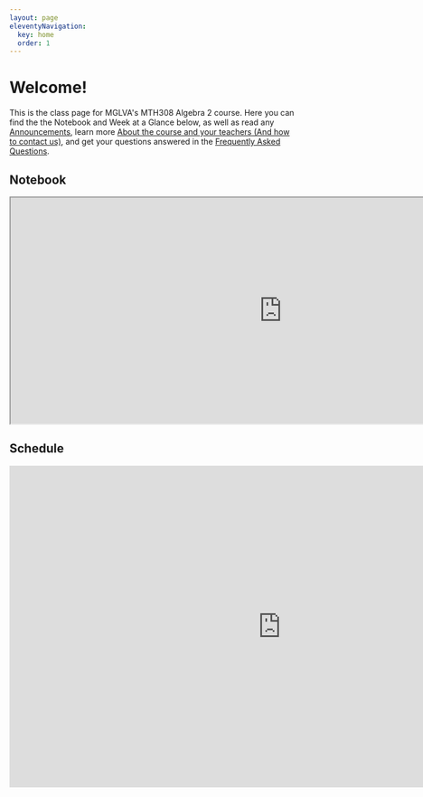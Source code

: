 ```yaml
---
layout: page
eleventyNavigation:
  key: home
  order: 1
---
```


# Welcome!

This is the class page for MGLVA's MTH308 Algebra 2 course. Here you can find the the Notebook and Week at a Glance below, as well as read any [Announcements](/blog), learn more [About the course and your teachers (And how to contact us)](/about), and get your questions answered in the [Frequently Asked Questions](/faq).

## Notebook

<iframe src="https://docs.google.com/spreadsheets/d/e/2PACX-1vSRL-kx1X0njLXEdxB0jx_200YADPlsLNfBhWWpIwSZbyCdf4rs0CqD2qULjGGM07VmoY9r5IczNHwX/pubhtml?widget=true&amp;headers=false" width="960" height="400"></iframe>

## Schedule

<iframe src="https://docs.google.com/presentation/d/e/2PACX-1vRvlt1_ntSO3dT-1ntr_OndEtEKqkp81sPStieLbw8kO1R3xWnDsTS7FrnNJzrfDHKs1UL1b_mXqy3r/embed?start=false&loop=false&delayms=3000" frameborder="0" width="960" height="569" allowfullscreen="true" mozallowfullscreen="true" webkitallowfullscreen="true"></iframe>
